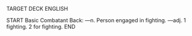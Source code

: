 TARGET DECK
ENGLISH

START
Basic
Combatant
Back: —n. Person engaged in fighting. —adj. 1 fighting. 2 for fighting.
END
